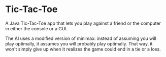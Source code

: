 # Tic-Tac-Toe

A Java Tic-Tac-Toe app that lets you play against a friend or the computer in either the console or a GUI.

The AI uses a modified version of minimax: instead of assuming you will play optimally, it assumes you will probably play optimally. That way, it won't simply give up when it realizes the game could end in a tie or a loss.
